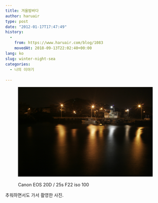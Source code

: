 ```yaml
---
title: 겨울밤바다
author: haruair
type: post
date: "2012-01-17T17:47:49"
history:
  - 
    from: https://www.haruair.com/blog/1083
    movedAt: 2018-09-13T22:02:40+00:00
lang: ko
slug: winter-night-sea
categories:
  - 나의 이야기

---
```


<figure>

![](MG_9900.jpg)

<figcaption>Canon EOS 20D / 25s F22 iso 100</figcaption></figure>

추워하면서도 가서 촬영한 사진.
